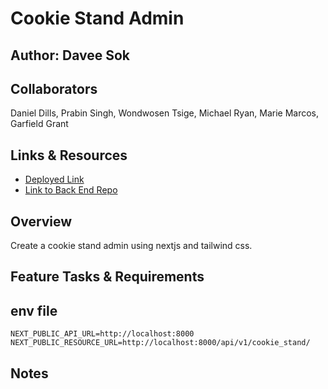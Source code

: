 # Cookie Stand Admin

## Author: Davee Sok

## Collaborators

Daniel Dills, Prabin Singh, Wondwosen Tsige, Michael Ryan, Marie Marcos, Garfield Grant

## Links & Resources

- [Deployed Link](https://cookie-stand-admin-three-red.vercel.app/)
- [Link to Back End Repo](https://github.com/daveeS987/cookie-api-v2)

## Overview

Create a cookie stand admin using nextjs and tailwind css.

## Feature Tasks & Requirements

## env file

```env
NEXT_PUBLIC_API_URL=http://localhost:8000
NEXT_PUBLIC_RESOURCE_URL=http://localhost:8000/api/v1/cookie_stand/
```

## Notes
